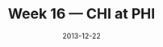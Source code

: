 ---
layout: game
title: Week 16 — CHI at PHI
season: 2013
game_id: 2013_16_CHI_PHI
week: 16
date: 2013-12-22
home_team: PHI
away_team: CHI
final_home: 
final_away: 
pbp_url: /assets/data/pbp/2013/2013_16_CHI_PHI.csv.gz
---